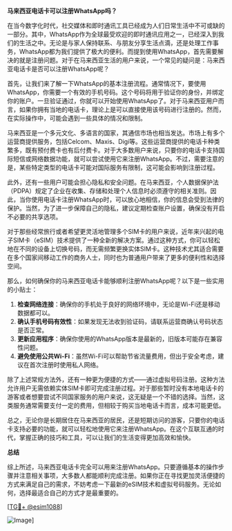 **马来西亚电话卡可以注册WhatsApp吗？**

在当今数字化时代，社交媒体和即时通讯工具已经成为人们日常生活中不可或缺的一部分。其中，WhatsApp作为全球最受欢迎的即时通讯应用之一，已经深入到我们的生活之中。无论是与家人保持联系、与朋友分享生活点滴，还是处理工作事务，WhatsApp都为我们提供了极大的便利。而提到使用WhatsApp，首先需要解决的就是注册问题。对于在马来西亚生活的用户来说，一个常见的疑问是：马来西亚电话卡是否可以注册WhatsApp呢？

首先，让我们来了解一下WhatsApp的基本注册流程。通常情况下，要使用WhatsApp，你需要一个有效的手机号码。这个号码将用于验证你的身份，并绑定你的账户。一旦验证通过，你就可以开始使用WhatsApp了。对于马来西亚用户而言，如果你拥有当地的电话卡，理论上是可以直接使用该号码进行注册的。然而，在实际操作中，可能会遇到一些具体的情况和限制。

马来西亚是一个多元文化、多语言的国家，其通信市场也相当发达。市场上有多个运营商提供服务，包括Celcom、Maxis、Digi等。这些运营商提供的电话卡种类繁多，既有预付费卡也有后付费卡。对于大多数用户来说，只要你的电话卡支持国际短信或网络数据功能，就可以尝试使用它来注册WhatsApp。不过，需要注意的是，某些特定类型的电话卡可能对国际服务有限制，这可能会影响到注册过程。

此外，还有一些用户可能会担心隐私和安全问题。在马来西亚，个人数据保护法（PDPA）规定了企业在收集、存储和处理个人信息时必须遵守的相关准则。因此，当你使用电话卡注册WhatsApp时，可以放心地相信，你的信息会受到法律的保护。当然，为了进一步保障自己的隐私，建议定期检查账户设置，确保没有开启不必要的共享选项。

对于那些经常旅行或者希望更灵活地管理多个SIM卡的用户来说，近年来兴起的电子SIM卡（eSIM）技术提供了一种全新的解决方案。通过这种方式，你可以轻松地在不同的设备上切换号码，而无需频繁更换实体SIM卡。这种技术尤其适合需要在多个国家间移动工作的商务人士，同时也为普通用户带来了更多的便利性和选择空间。

那么，如何确保你的马来西亚电话卡能够顺利注册WhatsApp呢？以下是一些实用的小贴士：

1. **检查网络连接**：确保你的手机处于良好的网络环境中，无论是Wi-Fi还是移动数据都可以。
2. **确认手机号码有效性**：如果发现无法收到验证码，请联系运营商确认号码状态是否正常。
3. **更新应用程序**：确保你使用的WhatsApp版本是最新的，旧版本可能存在兼容性问题。
4. **避免使用公共Wi-Fi**：虽然Wi-Fi可以帮助节省流量费用，但出于安全考虑，建议在首次注册时使用私人网络。

除了上述常规方法外，还有一种更为便捷的方式——通过虚拟号码注册。这种方法允许用户无需依赖实体SIM卡即可完成注册过程。对于那些暂时没有本地电话卡的游客或者想要尝试不同国家服务的用户来说，这无疑是一个不错的选择。当然，这类服务通常需要支付一定的费用，但相较于购买当地电话卡而言，成本可能更低。

总之，无论你是长期居住在马来西亚的居民，还是短期访问的游客，只要你的电话卡支持必要的功能，就可以轻松地使用它来注册WhatsApp。在这个互联互通的时代，掌握正确的技巧和工具，可以让我们的生活变得更加高效和愉快。

**总结**

综上所述，马来西亚电话卡完全可以用来注册WhatsApp。只要遵循基本的操作步骤并注意相关事项，大多数人都能顺利完成注册。如果你正在寻找更加灵活便捷的方式来满足自己的需求，不妨考虑一下最新的eSIM技术和虚拟号码服务。无论如何，选择最适合自己的方式才是最重要的。

[[TG💪+ @esim1088](https://t.me/s/esim1088)]

![Image](https://i.postimg.cc/4NQfJmqS/Snipaste-2025-05-13-00-14-12.png)]